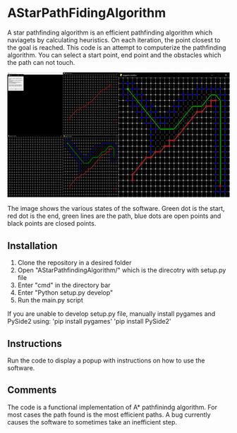 # AStarPathFidingAlgorithm

A star pathfinding algorithm is an efficient pathfinding algorithm which naviagets by calculating heuristics. On each iteration, the point closest to the goal is reached.
This code is an attempt to computerize the pathfinding algorithm. You can select a start point, end point and the obstacles which the path can not touch.

![Collage](AStarPathfindingAlgorithm/resources/Images/Collage.png)

The image shows the various states of the software. Green dot is the start, red dot is the end, green lines are the path, blue dots are open points and black points are closed points.

## Installation

1. Clone the repository in a desired folder
2. Open "AStarPathfindingAlgorithm/" which is the direcotry with setup.py file
3. Enter "cmd" in the directory bar
4. Enter "Python setup.py develop"
5. Run the main.py script

If you are unable to develop setup.py file, manually install pygames and PySide2 using:
'pip install pygames'
'pip install PySide2'

## Instructions

Run the code to display a popup with instructions on how to use the software.

## Comments

The code is a functional implementation of A* pathfinindg algorithm. For most cases the path found is the most efficient paths. A bug currently causes the software to sometimes take an inefficient step.
